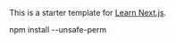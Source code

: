 This is a starter template for [Learn Next.js](https://nextjs.org/learn).

npm install --unsafe-perm
